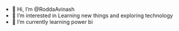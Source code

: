 - 👋 Hi, I’m @RoddaAvinash
- 👀 I’m interested in Learning new things and exploring technology
- 🌱 I’m currently learning power bi

<!---
RoddaAvinash/RoddaAvinash is a ✨ special ✨ repository because its `README.md` (this file) appears on your GitHub profile.
You can click the Preview link to take a look at your changes.
--->
